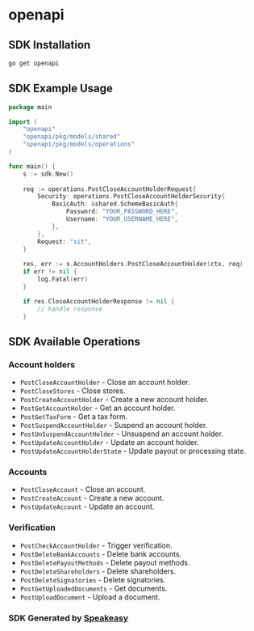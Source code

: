 # openapi

<!-- Start SDK Installation -->
## SDK Installation

```bash
go get openapi
```
<!-- End SDK Installation -->

## SDK Example Usage
<!-- Start SDK Example Usage -->
```go
package main

import (
    "openapi"
    "openapi/pkg/models/shared"
    "openapi/pkg/models/operations"
)

func main() {
    s := sdk.New()
    
    req := operations.PostCloseAccountHolderRequest{
        Security: operations.PostCloseAccountHolderSecurity{
            BasicAuth: &shared.SchemeBasicAuth{
                Password: "YOUR_PASSWORD_HERE",
                Username: "YOUR_USERNAME_HERE",
            },
        },
        Request: "sit",
    }
    
    res, err := s.AccountHolders.PostCloseAccountHolder(ctx, req)
    if err != nil {
        log.Fatal(err)
    }

    if res.CloseAccountHolderResponse != nil {
        // handle response
    }
```
<!-- End SDK Example Usage -->

<!-- Start SDK Available Operations -->
## SDK Available Operations

### Account holders

* `PostCloseAccountHolder` - Close an account holder.
* `PostCloseStores` - Close stores.
* `PostCreateAccountHolder` - Create a new account holder.
* `PostGetAccountHolder` - Get an account holder.
* `PostGetTaxForm` - Get a tax form.
* `PostSuspendAccountHolder` - Suspend an account holder.
* `PostUnSuspendAccountHolder` - Unsuspend an account holder.
* `PostUpdateAccountHolder` - Update an account holder.
* `PostUpdateAccountHolderState` - Update payout or processing state.

### Accounts

* `PostCloseAccount` - Close an account.
* `PostCreateAccount` - Create a new account.
* `PostUpdateAccount` - Update an account.

### Verification

* `PostCheckAccountHolder` - Trigger verification.
* `PostDeleteBankAccounts` - Delete bank accounts.
* `PostDeletePayoutMethods` - Delete payout methods.
* `PostDeleteShareholders` - Delete shareholders.
* `PostDeleteSignatories` - Delete signatories.
* `PostGetUploadedDocuments` - Get documents.
* `PostUploadDocument` - Upload a document.

<!-- End SDK Available Operations -->

### SDK Generated by [Speakeasy](https://docs.speakeasyapi.dev/docs/using-speakeasy/client-sdks)
